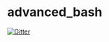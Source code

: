 # advanced_bash

[![Gitter](https://badges.gitter.im/Join%20Chat.svg)](https://gitter.im/xzovy/advanced_bash?utm_source=badge&utm_medium=badge&utm_campaign=pr-badge&utm_content=badge)